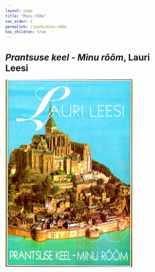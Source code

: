 ```yaml
---
layout: page
title: "Minu rõõm"
nav_order: 2
permalink: /:path/minu-r66m
has_children: true
---
```


# _Prantsuse keel - Minu rõõm_, Lauri Leesi

![](../assets/images/prantsuse-keel-minu-room.jpg)
